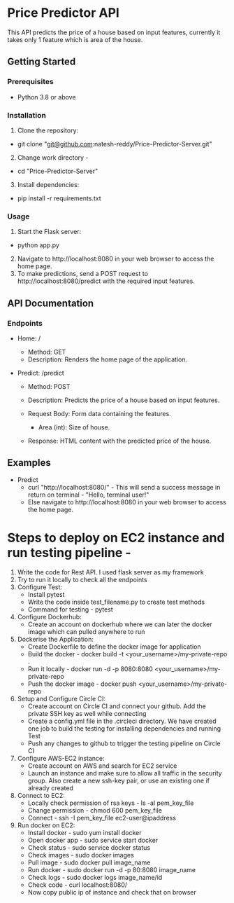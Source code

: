 # Price Predictor API

This API predicts the price of a house based on input features, currently it takes only 1 feature which is area of the house.

## Getting Started

### Prerequisites

- Python 3.8 or above

### Installation

1. Clone the repository:
  - git clone "git@github.com:natesh-reddy/Price-Predictor-Server.git"
2. Change work directory -
  - cd "Price-Predictor-Server"
3. Install dependencies:
  - pip install -r requirements.txt

### Usage
1. Start the Flask server:
  - python app.py
2. Navigate to http://localhost:8080 in your web browser to access the home page.
3. To make predictions, send a POST request to http://localhost:8080/predict with the required input features.


## API Documentation

### Endpoints
- Home: /

   - Method: GET
   - Description: Renders the home page of the application.

- Predict: /predict

   - Method: POST
   - Description: Predicts the price of a house based on input features.
   - Request Body: Form data containing the features.
      - Area (int): Size of house.
        
   - Response: HTML content with the predicted price of the house.

## Examples

- Predict
   - curl "http://localhost:8080/" - This will send a success message in return on terminal - "Hello, terminal user!"
   - Else navigate to http://localhost:8080 in your web browser to access the home page.
 


# Steps to deploy on EC2 instance and run testing pipeline -

1. Write the code for Rest API. I used flask server as my framework
2. Try to run it locally to check all the endpoints
3. Configure Test:
    - Install pytest
    - Write the code inside test_filename.py to create test methods
    - Command for testing - pytest
4. Configure Dockerhub:
    - Create an account on dockerhub where we can later the docker image which can pulled anywhere to run
5. Dockerise the Application:
    - Create Dockerfile to define the docker image for application
    - Build the docker - docker build -t <your_username>/my-private-repo .
    - Run it locally - docker run -d -p 8080:8080 <your_username>/my-private-repo
    - Push the docker image - docker push <your_username>/my-private-repo
6. Setup and Configure Circle CI:
    - Create account on Circle CI and connect your github. Add the private SSH key as well while connecting
    - Create a config.yml file in the .circleci directory. We have created one job to build the testing for installing dependencies and running Test
    - Push any changes to github to trigger the testing pipeline on Circle CI
7. Configure AWS-EC2 instance:
    - Create account on AWS and search for EC2 service
    - Launch an instance and make sure to allow all traffic in the security group. Also create a new ssh-key pair, or use an existing one if already created
8. Connect to EC2:
    - Locally check permission of rsa keys - ls -al pem_key_file
    - Change permission - chmod 600 pem_key_file
    - Connect - ssh -I pem_key_file ec2-user@ipaddress
9. Run docker on EC2:
    - Install docker -  sudo yum install docker
    - Open docker app - sudo service start docker
    - Check status - sudo service docker status
    - Check images - sudo docker images
    - Pull image - sudo docker pull image_name
    - Run docker - sudo docker run -d -p 80:8080 image_name
    - Check logs - sudo docker logs image_name/id
    - Check code - curl localhost:8080/
    - Now copy public ip of instance and check that on browser








